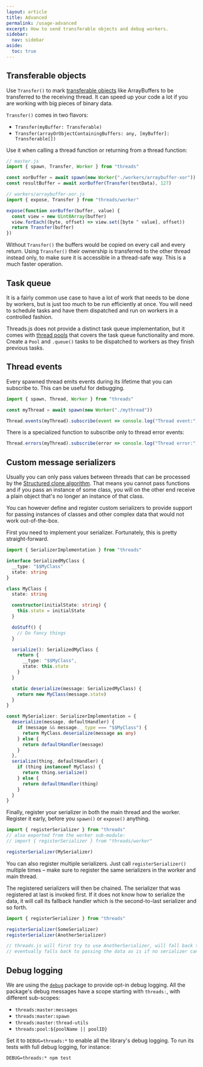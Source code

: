 ```yaml
---
layout: article
title: Advanced
permalink: /usage-advanced
excerpt: How to send transferable objects and debug workers.
sidebar:
  nav: sidebar
aside:
  toc: true
---
```


## Transferable objects

Use `Transfer()` to mark [transferable objects](https://developer.mozilla.org/en-US/docs/Web/API/Web_Workers_API/Using_web_workers#Passing_data_by_transferring_ownership_(transferable_objects)) like ArrayBuffers to be transferred to the receiving thread. It can speed up your code a lot if you are working with big pieces of binary data.

`Transfer()` comes in two flavors:
* `Transfer(myBuffer: Transferable)`
* `Transfer(arrayOrObjectContainingBuffers: any, [myBuffer]: Transferable[])`

Use it when calling a thread function or returning from a thread function:

```js
// master.js
import { spawn, Transfer, Worker } from "threads"

const xorBuffer = await spawn(new Worker("./workers/arraybuffer-xor"))
const resultBuffer = await xorBuffer(Transfer(testData), 127)
```

```js
// workers/arraybuffer-xor.js
import { expose, Transfer } from "threads/worker"

expose(function xorBuffer(buffer, value) {
  const view = new Uint8Array(buffer)
  view.forEach((byte, offset) => view.set([byte ^ value], offset))
  return Transfer(buffer)
})
```

Without `Transfer()` the buffers would be copied on every call and every return. Using `Transfer()` their ownership is transferred to the other thread instead only, to make sure it is accessible in a thread-safe way. This is a much faster operation.

## Task queue

It is a fairly common use case to have a lot of work that needs to be done by workers, but is just too much to be run efficiently at once. You will need to schedule tasks and have them dispatched and run on workers in a controlled fashion.

Threads.js does not provide a distinct task queue implementation, but it comes with [thread pools](./usage-pool.md) that covers the task queue functionality and more. Create a `Pool` and `.queue()` tasks to be dispatched to workers as they finish previous tasks.

## Thread events

Every spawned thread emits events during its lifetime that you can subscribe to. This can be useful for debugging.

```js
import { spawn, Thread, Worker } from "threads"

const myThread = await spawn(new Worker("./mythread"))

Thread.events(myThread).subscribe(event => console.log("Thread event:", event))
```

There is a specialized function to subscribe only to thread error events:

```js
Thread.errors(myThread).subscribe(error => console.log("Thread error:", error))
```

## Custom message serializers

Usually you can only pass values between threads that can be processed by the [Structured clone algorithm](https://developer.mozilla.org/en-US/docs/Web/API/Web_Workers_API/Structured_clone_algorithm). That means you cannot pass functions and if you pass an instance of some class, you will on the other end receive a plain object that's no longer an instance of that class.

You can however define and register custom serializers to provide support for passing instances of classes and other complex data that would not work out-of-the-box.

First you need to implement your serializer. Fortunately, this is pretty straight-forward.

```typescript
import { SerializerImplementation } from "threads"

interface SerializedMyClass {
  __type: "$$MyClass"
  state: string
}

class MyClass {
  state: string

  constructor(initialState: string) {
    this.state = initialState
  }

  doStuff() {
    // Do fancy things
  }

  serialize(): SerializedMyClass {
    return {
      __type: "$$MyClass",
      state: this.state
    }
  }

  static deserialize(message: SerializedMyClass) {
    return new MyClass(message.state)
  }
}

const MySerializer: SerializerImplementation = {
  deserialize(message, defaultHandler) {
    if (message && message.__type === "$$MyClass") {
      return MyClass.deserialize(message as any)
    } else {
      return defaultHandler(message)
    }
  },
  serialize(thing, defaultHandler) {
    if (thing instanceof MyClass) {
      return thing.serialize()
    } else {
      return defaultHandler(thing)
    }
  }
}
```

Finally, register your serializer in both the main thread and the worker. Register it early, before you `spawn()` or `expose()` anything.

```typescript
import { registerSerializer } from "threads"
// also exported from the worker sub-module:
// import { registerSerializer } from "threads/worker"

registerSerializer(MySerializer)
```

You can also register multiple serializers. Just call `registerSerializer()` multiple times – make sure to register the same serializers in the worker and main thread.

The registered serializers will then be chained. The serializer that was registered at last is invoked first. If it does not know how to serialize the data, it will call its fallback handler which is the second-to-last serializer and so forth.

```typescript
import { registerSerializer } from "threads"

registerSerializer(SomeSerializer)
registerSerializer(AnotherSerializer)

// threads.js will first try to use AnotherSerializer, will fall back to SomeSerializer,
// eventually falls back to passing the data as is if no serializer can handle it
```


## Debug logging

We are using the [`debug`](https://github.com/visionmedia/debug) package to provide opt-in debug logging. All the package's debug messages have a scope starting with `threads:`, with different sub-scopes:

- `threads:master:messages`
- `threads:master:spawn`
- `threads:master:thread-utils`
- `threads:pool:${poolName || poolID}`

Set it to `DEBUG=threads:*` to enable all the library's debug logging. To run its tests with full debug logging, for instance:

```
DEBUG=threads:* npm test
```
